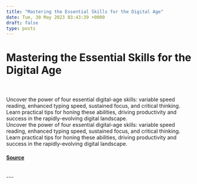 ```yaml
---
title: "Mastering the Essential Skills for the Digital Age"
date: Tue, 30 May 2023 03:43:39 +0000
draft: false
type: posts
---
```

# Mastering the Essential Skills for the Digital Age

<br/>

<br/>
Uncover the power of four essential digital-age skills: variable speed reading, enhanced typing speed, sustained focus, and critical thinking. Learn practical tips for honing these abilities, driving productivity and success in the rapidly-evolving digital landscape.
<br/>
Uncover the power of four essential digital-age skills: variable speed reading, enhanced typing speed, sustained focus, and critical thinking. Learn practical tips for honing these abilities, driving productivity and success in the rapidly-evolving digital landscape.

#### [Source](https://blog.anantshri.info/mastering-the-essential-skills-for-the-digital-age/)

<br/>
---
